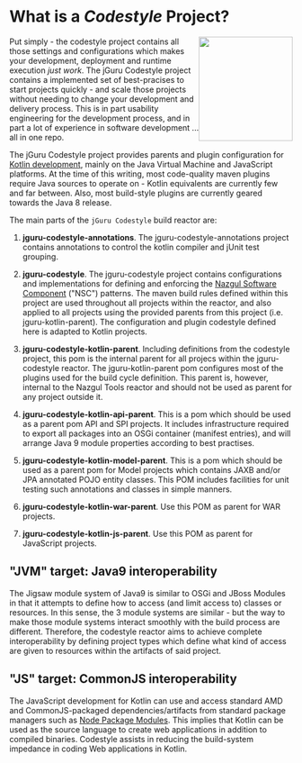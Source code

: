 # What is a _Codestyle_ Project?

<img src="images/jGuruLogo.png" style="float:right" width="167" height="185"/> Put simply - the codestyle 
project contains all those settings and configurations which makes your development, deployment and runtime execution
_just work_. The jGuru Codestyle project contains a
implemented set of best-pracises to start projects quickly - and scale those projects without needing to change your
development and delivery process. This is in part usability engineering for the development process, and in part a 
lot of experience in software development ... all in one repo.

The jGuru Codestyle project provides parents and plugin configuration for 
[Kotlin development](http://www.kotlinlang.org), mainly on the Java Virtual Machine and JavaScript platforms.
At the time of this writing, most code-quality maven plugins require Java sources to operate on - Kotlin equivalents 
are currently few and far between. Also, most build-style plugins are currently geared towards the Java 8 release.

The main parts of the `jGuru Codestyle` build reactor are:

1. **jguru-codestyle-annotations**. The jguru-codestyle-annotations project contains annotations to control the kotlin
         compiler and jUnit test grouping.

2. **jguru-codestyle**. The jguru-codestyle project contains configurations and implementations for defining and
         enforcing the [Nazgul Software Component](theory/software_components.html) ("NSC") patterns.
         The maven build rules defined within this project are used throughout all projects within the reactor, and 
         also applied to all projects using the provided parents from this project (i.e. jguru-kotlin-parent).
         The configuration and plugin codestyle defined here is adapted to Kotlin projects.

3. **jguru-codestyle-kotlin-parent**. Including definitions from the codestyle project, this pom is the internal
        parent for all projecs within the jguru-codestyle reactor. The jguru-kotlin-parent pom configures most of the 
        plugins used for the build cycle definition. This parent is, however, internal to the Nazgul Tools reactor 
        and should not be used as parent for any project outside it.

4. **jguru-codestyle-kotlin-api-parent**. This is a pom which should be used as a parent pom API and SPI projects. 
        It includes infrastructure required to export all packages into an OSGi container (manifest entries), and will
        arrange Java 9 module properties according to best practises.
        
5. **jguru-codestyle-kotlin-model-parent**. This is a pom which should be used as a parent pom for Model projects which
        contains JAXB and/or JPA annotated POJO entity classes. This POM includes facilities for unit testing such 
        annotations and classes in simple manners.
        
5. **jguru-codestyle-kotlin-war-parent**. Use this POM as parent for WAR projects. 

6. **jguru-codestyle-kotlin-js-parent**. Use this POM as parent for JavaScript projects. 

## "JVM" target: Java9 interoperability

The Jigsaw module system of Java9 is similar to OSGi and JBoss Modules in that it attempts to define how to access 
(and limit access to) classes or resources. In this sense, the 3 module systems are similar - but the way to make 
those module systems interact smoothly with the build process are different. Therefore, the codestyle 
reactor aims to achieve complete interoperability by defining project types which define what kind of access are 
given to resources within the artifacts of said project.

## "JS" target: CommonJS interoperability

The JavaScript development for Kotlin can use and access standard AMD and CommonJS-packaged dependencies/artifacts 
from standard package managers such as [Node Package Modules](https://www.npmjs.com). This implies that Kotlin can be
used as the source language to create web applications in addition to compiled binaries. Codestyle assists in 
reducing the build-system impedance in coding Web applications in Kotlin.